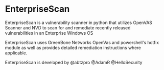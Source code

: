 # EnterpriseScan
EnterpriseScan is a vulnerability scanner in python that utilizes OpenVAS Scanner and NVD to scan for and remediate recently released vulnerabilities in an Enterprise Windows OS

EnterpriseScan uses GreenBone Networks OpenVas and powershell's hotfix module as well as provides detailed remediation instructions where applicable. 

EnterpriseScan is developed by @abtzpro @AdamR @HelloSecurity
